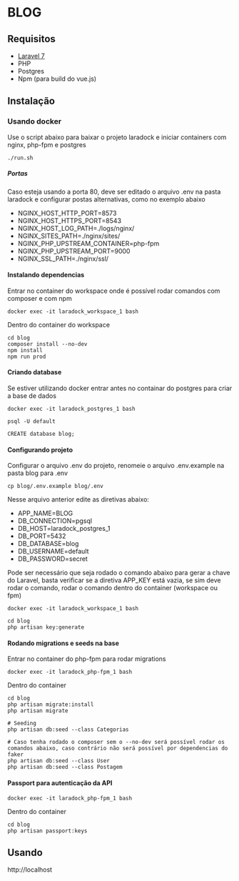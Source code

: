 # BLOG

## Requisitos
- [Laravel 7](https://laravel.com/docs/7.x/installation)
- PHP
- Postgres
- Npm (para build do vue.js)

## Instalação

### Usando docker
Use o script abaixo para baixar o projeto laradock e iniciar containers com nginx, php-fpm e postgres
```shell
./run.sh
```
##### Portas
Caso esteja usando a porta 80, deve ser editado o arquivo .env na pasta laradock e configurar postas alternativas, como no exemplo abaixo
- NGINX_HOST_HTTP_PORT=8573
- NGINX_HOST_HTTPS_PORT=8543
- NGINX_HOST_LOG_PATH=./logs/nginx/
- NGINX_SITES_PATH=./nginx/sites/
- NGINX_PHP_UPSTREAM_CONTAINER=php-fpm
- NGINX_PHP_UPSTREAM_PORT=9000
- NGINX_SSL_PATH=./nginx/ssl/

#### Instalando dependencias
Entrar no container do workspace onde é possível rodar comandos com composer e com npm
```shell
docker exec -it laradock_workspace_1 bash
```
Dentro do container do workspace
```shell
cd blog
composer install --no-dev
npm install
npm run prod
```

#### Criando database
Se estiver utilizando docker entrar antes no containar do postgres para criar a base de dados
```shell
docker exec -it laradock_postgres_1 bash

psql -U default 

CREATE database blog;
```

#### Configurando projeto
Configurar o arquivo .env do projeto, renomeie o arquivo .env.example na pasta blog para .env
```shell
cp blog/.env.example blog/.env
```
Nesse arquivo anterior edite as diretivas abaixo:
- APP_NAME=BLOG
- DB_CONNECTION=pgsql
- DB_HOST=laradock_postgres_1
- DB_PORT=5432
- DB_DATABASE=blog
- DB_USERNAME=default
- DB_PASSWORD=secret

Pode ser necessário que seja rodado o comando abaixo para gerar a chave do Laravel, basta verificar se a diretiva APP_KEY está vazia, se sim deve rodar o comando, rodar o comando dentro do container (workspace ou fpm)
```shell
docker exec -it laradock_workspace_1 bash

cd blog
php artisan key:generate
```

#### Rodando migrations e seeds na base
Entrar no container do php-fpm para rodar migrations
```shell
docker exec -it laradock_php-fpm_1 bash
```
Dentro do container 
```shell
cd blog
php artisan migrate:install
php artisan migrate

# Seeding 
php artisan db:seed --class Categorias

# Caso tenha rodado o composer sem o --no-dev será possível rodar os comandos abaixo, caso contrário não será possível por dependencias do faker
php artisan db:seed --class User
php artisan db:seed --class Postagem
```

#### Passport para autenticação da API
```shell
docker exec -it laradock_php-fpm_1 bash
```
Dentro do container 
```shell
cd blog
php artisan passport:keys
```

## Usando
http://localhost